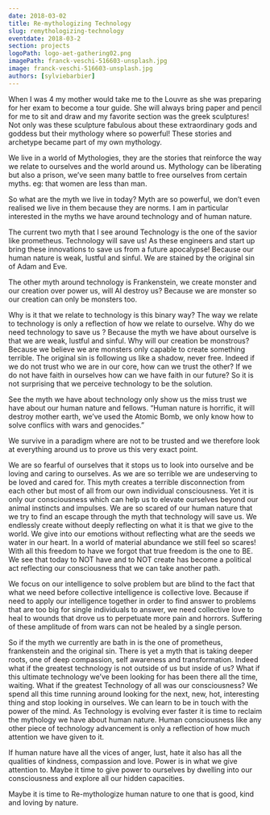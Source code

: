 ```yaml
---
date: 2018-03-02
title: Re-mythologizing Technology
slug: remythologizing-technology
eventdate: 2018-03-2
section: projects
logoPath: logo-aet-gathering02.png
imagePath: franck-veschi-516603-unsplash.jpg
image: franck-veschi-516603-unsplash.jpg
authors: [sylviebarbier]
---
```



When I was 4 my mother would take me to the Louvre as she was preparing for her exam to become a tour guide. She will always bring paper and pencil for me to sit and draw and my favorite section was the greek sculptures! Not only was these sculpture fabulous about these extraordinary gods and goddess but their mythology where so powerful! These stories and archetype became part of my own mythology.

We live in a world of Mythologies, they are the stories that reinforce the way we relate to ourselves and the world around us. Mythology can be liberating but also a prison, we’ve seen many battle to free ourselves from certain myths. eg: that women are less than man.

So what are the myth we live in today? Myth are so powerful, we don’t even realised we live in them because they are norms. I am in particular interested in the myths we have around technology and of human nature.

The current two myth that I see around Technology is the one of the savior like prometheus. Technology will save us! As these engineers and start up bring these innovations to save us from a future apocalypse! Because our human nature is weak, lustful and  sinful. We are stained by the original sin of Adam and Eve.

The other myth around technology is Frankenstein, we create monster and  our creation over power us, will AI destroy us? Because we are monster so our creation can only be monsters too.

Why is it that we relate to technology is this binary way? The way we relate to technology is only a reflection of how we relate to ourselve. Why do we need technology to save us ? Because the myth we have about ourselve is that we are weak, lustful and sinful. Why will our creation be monstrous? Because we believe we are monsters only capable to create something terrible. The original sin is following us like a shadow, never free.
Indeed if we do not trust who we are in our core, how can we trust the other? If we do not have faith in ourselves how can we have faith in our future? So it is not surprising that we perceive technology to be the solution.

See the myth we have about technology only show us the miss trust we have about our human nature and fellows. “Human nature is horrific, it will destroy mother earth, we’ve used the Atomic Bomb, we only know how to solve conflics with wars and genocides.”

 We survive in a paradigm where are not to be trusted and we therefore look at everything around us to prove us this very exact point.

We are so fearful of ourselves that it stops us to look into ourselve and be loving and caring to ourselves. As we are so terrible we are undeserving to be loved and cared for.  This myth creates a terrible disconnection from each other but most of all from our own individual consciousness. Yet it is only our consciousness which can help us to elevate ourselves beyond our animal instincts and impulses. We are so scared of our human nature that we try to find an escape through the myth that technology will save us. We endlessly create without deeply reflecting on what it is that we give to the world. We give into our emotions without reflecting what are the seeds we water in our heart. In a world of material abundance we still feel so scares! With all this freedom to have we forgot that true freedom is the one to BE.  We see that today to NOT have and to NOT create has become a political act reflecting our consciousness that we can take another path.

We focus on our intelligence to solve problem but are blind to the fact that what we need before collective intelligence is collective love. Because if need to apply our intelligence together in order to find answer to problems that are too big for single individuals to answer, we need collective love to heal to wounds that drove us to perpetuate more pain and horrors. Suffering of these amplitude of from wars can not be healed by a single person.

So if the myth we currently are bath in is the one of prometheus, frankenstein and the original sin. There is yet a myth that is taking deeper roots, one of deep compassion, self awareness and transformation. Indeed what if the greatest technology is not outside of us  but inside of us? What if this ultimate technology we’ve been looking for has been there all the time, waiting. What if the greatest Technology of all was our consciousness? We spend all this time running around looking for the next, new, hot, interesting thing and stop looking in ourselves. We can learn to be in touch with the power of the mind.
As Technology is evolving ever faster it is time to reclaim the mythology we have about human nature. Human consciousness like any other piece of technology advancement is only a reflection of how much attention we have given to it.

If human nature have all the vices of anger, lust, hate it also has all the qualities of kindness, compassion and love. Power is in what we give attention to. Maybe it time to give power to ourselves by dwelling into our consciousness and explore all our hidden capacities.

Maybe it is time to Re-mythologize human nature to one that is good, kind and loving by nature.
